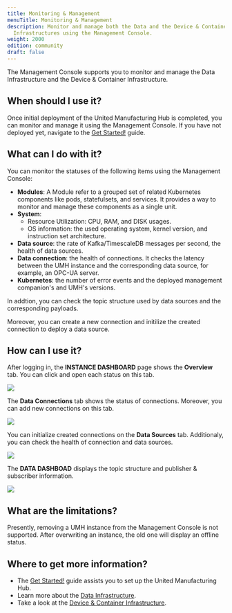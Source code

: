 ```yaml
---
title: Monitoring & Management
menuTitle: Monitoring & Management
description: Monitor and manage both the Data and the Device & Container
  Infrastructures using the Management Console.
weight: 2000
edition: community
draft: false
---
```


The Management Console supports you to monitor and manage the Data Infrastructure 
and the Device & Container Infrastructure.

## When should I use it?

Once initial deployment of the United Manufacturing Hub is completed, you can 
monitor and manage it using the Management Console. If you have not deployed yet, 
navigate to the [Get Started!](/docs/getstarted/installation/) guide.


## What can I do with it?

You can monitor the statuses of the following items using the Management Console:
- **Modules**: A Module refer to a grouped set of related Kubernetes components 
like pods, statefulsets, and services. It provides a way to monitor and manage 
these components as a single unit.
- **System**:
    - Resource Utilization: CPU, RAM, and DISK usages.
    - OS information: the used operating system, kernel version, and instruction 
    set architecture.
- **Data source**: the rate of Kafka/TimescaleDB messages per second, the health 
of data sources.
- **Data connection**: the health of connections. It checks the latency between 
the UMH instance and the corresponding data source, for example, an OPC-UA server.
- **Kubernetes**: the number of error events and the deployed management 
companion's and UMH's versions.

In addtion, you can check the topic structure used by data sources and the 
corresponding payloads.

Moreover, you can create a new connection and initilize the created connection to 
deploy a data source.
<!--Add delete and edit if these functionalities are available-->

## How can I use it?

After logging in, the **INSTANCE DASHBOARD** page shows the **Overview** tab. 
You can click and open each status on this tab.

![](/images/features/monitor-management/modules.png?width=80%)

The **Data Connections** tab shows the status of connections. Moreover, you can 
add new connections on this tab.

![](/images/features/monitor-management/data-connections.png?width=80%)

You can initialize created connections on the **Data Sources** tab. Additionaly, 
you can check the health of connection and data sources.

![](/images/features/monitor-management/data-sources.png?width=80%)

The **DATA DASHBOAD** displays the topic structure and publisher & subscriber 
information.

![](/images/features/monitor-management/data-dashboard.png?width=80%)

## What are the limitations?
Presently, removing a UMH instance from the Management Console is not supported. 
After overwriting an instance, the old one will display an offline status.


## Where to get more information?
- The [Get Started!](/docs/getstarted/installation/) guide assists you to set up
  the United Manufacturing Hub.
- Learn more about the [Data Infrastructure](/docs/architecture/data-infrastructure/).
- Take a look at the [Device & Container Infrastructure](/docs/architecture/device--container-infrastructure/).